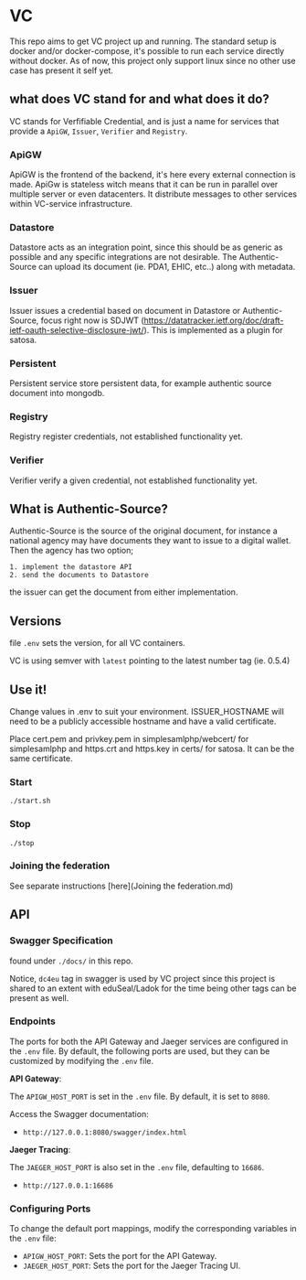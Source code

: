 # VC

This repo aims to get VC project up and running. The standard setup is docker and/or docker-compose, it's possible to run each service directly without docker. As of now, this project only support linux since no other use case has present it self yet. 

## what does VC stand for and what does it do?
VC stands for Verfifiable Credential, and is just a name for services that provide a `ApiGW`, `Issuer`, `Verifier` and `Registry`.


### ApiGW
ApiGW is the frontend of the backend, it's here every external connection is made. ApiGw is stateless witch means that it can be run in parallel over multiple server or even datacenters.
It distribute messages to other services within VC-service infrastructure.

### Datastore
Datastore acts as an integration point, since this should be as generic as possible and any specific integrations are not desirable. The Authentic-Source can upload its document (ie. PDA1, EHIC, etc..) along with metadata. 

### Issuer
Issuer issues a credential based on document in Datastore or Authentic-Source, focus right now is SDJWT (https://datatracker.ietf.org/doc/draft-ietf-oauth-selective-disclosure-jwt/). This is implemented as a plugin for satosa. 

### Persistent
Persistent service store persistent data, for example authentic source document into mongodb.

### Registry
Registry register credentials, not established functionality yet.

### Verifier
Verifier verify a given credential, not established functionality yet.

## What is Authentic-Source?
Authentic-Source is the source of the original document, for instance a national agency may have documents they want to issue to a digital wallet. Then the agency has two option;
    
    1. implement the datastore API
    2. send the documents to Datastore
    
the issuer can get the document from either implementation.

## Versions

file `.env` sets the version, for all VC containers.

VC is using semver with `latest` pointing to the latest number tag (ie. 0.5.4)

## Use it!

Change values in .env to suit your environment. ISSUER_HOSTNAME will need to be a publicly accessible hostname and have a valid certificate. 

Place cert.pem and privkey.pem in simplesamlphp/webcert/ for simplesamlphp
and https.crt and https.key in certs/ for satosa. It can be the same certificate.

### Start
`./start.sh` 

### Stop
`./stop` 

### Joining the federation
See separate instructions [here](Joining the federation.md)
## API 

### Swagger Specification
found under `./docs/` in this repo.

Notice, `dc4eu` tag in swagger is used by VC project since this project is shared to an extent with eduSeal/Ladok for the time being other tags can be present as well.

### Endpoints

The ports for both the API Gateway and Jaeger services are configured in the `.env` file. By default, the following ports are used, but they can be customized by modifying the `.env` file.

**API Gateway**:

The `APIGW_HOST_PORT` is set in the `.env` file. By default, it is set to `8080`.

Access the Swagger documentation:
- `http://127.0.0.1:8080/swagger/index.html`

**Jaeger Tracing**:

The `JAEGER_HOST_PORT` is also set in the `.env` file, defaulting to `16686`.
- `http://127.0.0.1:16686`

### Configuring Ports

To change the default port mappings, modify the corresponding variables in the `.env` file:
- `APIGW_HOST_PORT`: Sets the port for the API Gateway.
- `JAEGER_HOST_PORT`: Sets the port for the Jaeger Tracing UI.
